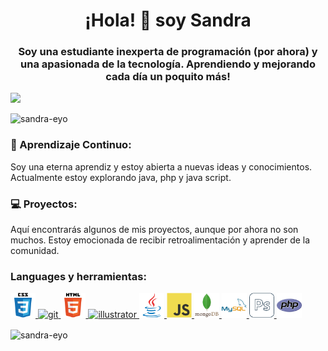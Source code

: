 <div>
<h1 align="center">¡Hola! 👋 soy Sandra</h1>
<h3 align="center">Soy una estudiante inexperta de programación (por ahora) y una apasionada de la tecnología. Aprendiendo y mejorando cada día un poquito más!</h3>
</div>
<img src="https://marketplace.canva.com/EAE7yMgyqZQ/1/0/1600w/canva-banner-de-linkedin-sencillo-tecnolog%C3%ADa-jA8bSOvN_w0.jpg">

<p align="left"> <img src="https://komarev.com/ghpvc/?username=sandra-eyo&label=Profile%20views&color=0e75b6&style=flat" alt="sandra-eyo" /> </p>
<p>
<h3 align="left">🌱 Aprendizaje Continuo:</h3>

Soy una eterna aprendiz y estoy abierta a nuevas ideas y conocimientos.
Actualmente estoy explorando java, php y java script.

<h3 align="left">💻 Proyectos:</h3>

Aquí encontrarás algunos de mis proyectos, aunque por ahora no son muchos.
Estoy emocionada de recibir retroalimentación y aprender de la comunidad.

</p>
<h3 align="left">Languages y herramientas:</h3>
<p align="left"> <a href="https://www.w3schools.com/css/" target="_blank" rel="noreferrer"> <img src="https://raw.githubusercontent.com/devicons/devicon/master/icons/css3/css3-original-wordmark.svg" alt="css3" width="40" height="40"/> </a> <a href="https://git-scm.com/" target="_blank" rel="noreferrer"> <img src="https://www.vectorlogo.zone/logos/git-scm/git-scm-icon.svg" alt="git" width="40" height="40"/> </a> <a href="https://www.w3.org/html/" target="_blank" rel="noreferrer"> <img src="https://raw.githubusercontent.com/devicons/devicon/master/icons/html5/html5-original-wordmark.svg" alt="html5" width="40" height="40"/> </a> <a href="https://www.adobe.com/in/products/illustrator.html" target="_blank" rel="noreferrer"> <img src="https://www.vectorlogo.zone/logos/adobe_illustrator/adobe_illustrator-icon.svg" alt="illustrator" width="40" height="40"/> </a> <a href="https://www.java.com" target="_blank" rel="noreferrer"> <img src="https://raw.githubusercontent.com/devicons/devicon/master/icons/java/java-original.svg" alt="java" width="40" height="40"/> </a> <a href="https://developer.mozilla.org/en-US/docs/Web/JavaScript" target="_blank" rel="noreferrer"> <img src="https://raw.githubusercontent.com/devicons/devicon/master/icons/javascript/javascript-original.svg" alt="javascript" width="40" height="40"/> </a> <a href="https://www.mongodb.com/" target="_blank" rel="noreferrer"> <img src="https://raw.githubusercontent.com/devicons/devicon/master/icons/mongodb/mongodb-original-wordmark.svg" alt="mongodb" width="40" height="40"/> </a> <a href="https://www.mysql.com/" target="_blank" rel="noreferrer"> <img src="https://raw.githubusercontent.com/devicons/devicon/master/icons/mysql/mysql-original-wordmark.svg" alt="mysql" width="40" height="40"/> </a> <a href="https://www.photoshop.com/en" target="_blank" rel="noreferrer"> <img src="https://raw.githubusercontent.com/devicons/devicon/master/icons/photoshop/photoshop-line.svg" alt="photoshop" width="40" height="40"/> </a> <a href="https://www.php.net" target="_blank" rel="noreferrer"> <img src="https://raw.githubusercontent.com/devicons/devicon/master/icons/php/php-original.svg" alt="php" width="40" height="40"/> </a> </p>

<p><img align="center" src="https://github-readme-stats.vercel.app/api/top-langs?username=sandra-eyo&show_icons=true&locale=en&layout=compact" alt="sandra-eyo" /></p>
